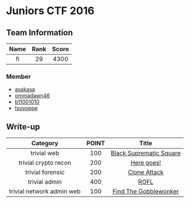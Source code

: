 # Juniors CTF 2016

## Team Information
| Name  | Rank  | Score |
| :---: | :---: | :---: |
| fi    | 29    | 4300  |

### Member
- [asakasa](https://github.com/asakasa)
- [ommadawn46](https://github.com/ommadawn46)
- [b11001010](https://github.com/b11001010)
- [tsuyoppe](https://github.com/tsuyoppe)

## Write-up
| Category                  | POINT | Title                                                 |
| :-:                       | :-:   | :-:                                                   |
| trivial web               | 100   | [Black Suprematic Square](./Black_Suprematic_Square/) |
| trivial crypto recon      | 200   | [Here goes!](./Here_goes!/)                           |
| trivial forensic          | 200   | [Clone Attack](./Clone_Attack/)                       |
| trivial admin             | 400   | [ROFL](./ROFL/)                                       |
| trivial network admin web | 100   | [Find The Gobblewonker](./Find_The_Gobblewonker/)

